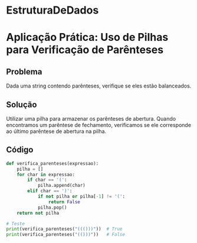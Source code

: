 # EstruturaDeDados

# Aplicação Prática: Uso de Pilhas para Verificação de Parênteses

## Problema
Dada uma string contendo parênteses, verifique se eles estão balanceados.

## Solução
Utilizar uma pilha para armazenar os parênteses de abertura. Quando encontramos um parêntese de fechamento, verificamos se ele corresponde ao último parêntese de abertura na pilha.

## Código
```python
def verifica_parenteses(expressao):
    pilha = []
    for char in expressao:
        if char == '(':
            pilha.append(char)
        elif char == ')':
            if not pilha or pilha[-1] != '(':
                return False
            pilha.pop()
    return not pilha

# Teste
print(verifica_parenteses("((()))"))  # True
print(verifica_parenteses("(()))"))   # False